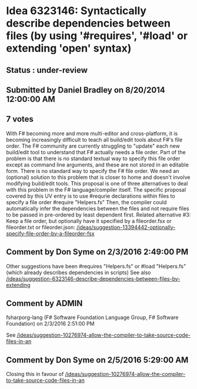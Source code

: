 # Idea 6323146: Syntactically describe dependencies between files (by using '#requires', '#load' or extending 'open' syntax) #

## Status : under-review

## Submitted by Daniel Bradley on 8/20/2014 12:00:00 AM

## 7 votes

With F# becoming more and more multi-editor and cross-platform, it is becoming increasingly difficult to teach all build/edit tools about F#'s file order. The F# community are currently struggling to "update" each new build/edit tool to understand that F# actually needs a file order.
Part of the problem is that there is no standard textual way to specify this file order except as command line arguments, and these are not stored in an editable form. There is no standard way to specify the F# file order. We need an (optional) solution to this problem that is closer to home and doesn't involve modifying build/edit tools.
This proposal is one of three alternatives to deal with this problem in the F# language/compiler itself.
The specific proposal covered by this UV entry is to use #requrie declarations within files to specify a file order
#require "Helpers.fs"
Then, the compiler could automatically infer the dependencies between the files and not require files to be passed in pre-ordered by least dependent first.
Related alternative #3: Keep a file order, but optionally have it specified by a fileorder.fsx or fileorder.txt or fileorder.json: [/ideas/suggestion-13394442-optionally-specify-file-order-by-a-fileorder-fsx](/ideas/suggestion-13394442-optionally-specify-file-order-by-a-fileorder-fsx.md)


## Comment by Don Syme on 2/3/2016 2:49:00 PM

Other suggestions have been
#requires "Helpers.fs"
or
#load "Helpers.fs" (which already describes dependencies in scripts)
See also [/ideas/suggestion-6323146-describe-dependencies-between-files-by-extending](/ideas/suggestion-6323146-describe-dependencies-between-files-by-extending.md)

## Comment by ADMIN
fsharporg-lang (F# Software Foundation Language Group, F# Software Foundation) on 2/3/2016 2:51:00 PM

See [/ideas/suggestion-10276974-allow-the-compiler-to-take-source-code-files-in-an](/ideas/suggestion-10276974-allow-the-compiler-to-take-source-code-files-in-an.md)

## Comment by Don Syme on 2/5/2016 5:29:00 AM

Closing this in favour of [/ideas/suggestion-10276974-allow-the-compiler-to-take-source-code-files-in-an](/ideas/suggestion-10276974-allow-the-compiler-to-take-source-code-files-in-an.md)
